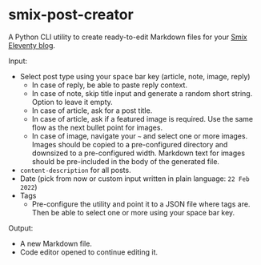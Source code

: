 # smix-post-creator
A Python CLI utility to create ready-to-edit Markdown files for your [Smix Eleventy blog](https://github.com/hirusi/smix-eleventy-starter).

Input:

- Select post type using your space bar key (article, note, image, reply)
  - In case of reply, be able to paste reply context.
  - In case of note, skip title input and generate a random short string. Option to leave it empty.
  - In case of article, ask for a post title.
  - In case of article, ask if a featured image is required. Use the same flow as the next bullet point for images.
  - In case of image, navigate your `~` and select one or more images. Images should be copied to a pre-configured directory and downsized to a pre-configured width. Markdown text for images should be pre-included in the body of the generated file.
- `content-description` for all posts.
- Date (pick from now or custom input written in plain language: `22 Feb 2022`)
- Tags
  - Pre-configure the utility and point it to a JSON file where tags are. Then be able to select one or more using your space bar key.

Output:

- A new Markdown file.
- Code editor opened to continue editing it.
